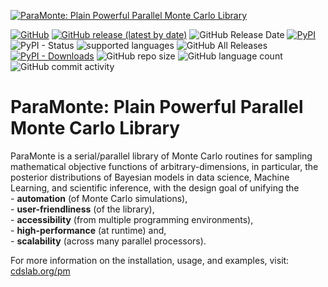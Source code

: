 [![ParaMonte: Plain Powerful Parallel Monte Carlo Library](https://www.cdslab.org/paramonte/images/paramonte.png)](https://www.cdslab.org/paramonte)  
  
[![GitHub](https://img.shields.io/github/license/cdslaborg/paramonte?color=orange&style=flat-square)](https://github.com/cdslaborg/paramonte/blob/master/LICENSE) 
[![GitHub release (latest by date)](https://img.shields.io/github/v/release/cdslaborg/paramonte?color=orange&label=kernel%20release&style=flat-square)](https://github.com/cdslaborg/paramonte/releases) 
![GitHub Release Date](https://img.shields.io/github/release-date/cdslaborg/paramonte?color=orange&style=flat-square) 
[![PyPI](https://img.shields.io/pypi/v/paramonte?color=orange&label=pypi%20release&style=flat-square)](https://pypi.org/project/paramonte/) 
![PyPI - Status](https://img.shields.io/pypi/status/paramonte?style=flat-square) 
![supported languages](https://img.shields.io/badge/interface-C%20%2F%20C%2B%2B%20%2F%20Fortran%20%2F%20MATLAB%20%2F%20Python-brightgreen?style=flat-square) 
![GitHub All Releases](https://img.shields.io/github/downloads/cdslaborg/paramonte/total?color=brightgreen&label=kernel%20downloads&style=flat-square) 
[![PyPI - Downloads](https://img.shields.io/pypi/dm/paramonte?color=brightgreen&label=pypi%20downloads&style=flat-square)](https://pypi.org/project/paramonte/) 
![GitHub repo size](https://img.shields.io/github/repo-size/cdslaborg/paramonte?style=flat-square) 
![GitHub language count](https://img.shields.io/github/languages/count/cdslaborg/paramonte?style=flat-square) 
![GitHub commit activity](https://img.shields.io/github/commit-activity/m/cdslaborg/paramonte?style=flat-square) 
  
ParaMonte: Plain Powerful Parallel Monte Carlo Library
======================================================

ParaMonte is a serial/parallel library of Monte Carlo routines for sampling mathematical objective functions of arbitrary-dimensions, in particular, the posterior distributions of Bayesian models in data science, Machine Learning, and scientific inference, with the design goal of unifying the  
    - **automation** (of Monte Carlo simulations),  
    - **user-friendliness** (of the library),  
    - **accessibility** (from multiple programming environments),  
    - **high-performance** (at runtime) and,  
    - **scalability** (across many parallel processors).  

For more information on the installation, usage, and examples, visit: [cdslab.org/pm](https://www.cdslab.org/paramonte)
